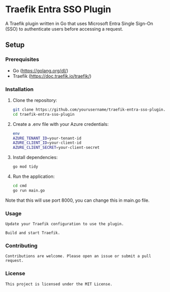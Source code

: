 # Traefik Entra SSO Plugin

A Traefik plugin written in Go that uses Microsoft Entra Single Sign-On (SSO) to authenticate users before accessing a request.

## Setup

### Prerequisites

- Go (https://golang.org/dl/)
- Traefik (https://doc.traefik.io/traefik/)

### Installation

1. Clone the repository:
   ```bash
   git clone https://github.com/yourusername/traefik-entra-sso-plugin.git
   cd traefik-entra-sso-plugin
   ```

2. Create a .env file with your Azure credentials:
    ```bash
    env
    AZURE_TENANT_ID=your-tenant-id
    AZURE_CLIENT_ID=your-client-id
    AZURE_CLIENT_SECRET=your-client-secret
    ```

3. Install dependencies:
    ```bash
    go mod tidy
    ```

4. Run the application:
    ```bash
    cd cmd
    go run main.go
    ```
Note that this will use port 8000, you can change this in main.go file.

### Usage
    Update your Traefik configuration to use the plugin.

    Build and start Traefik.

### Contributing
    Contributions are welcome. Please open an issue or submit a pull request.

### License
    This project is licensed under the MIT License.